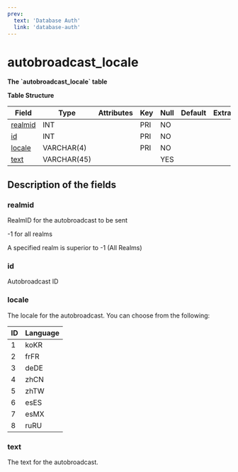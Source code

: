```yaml
---
prev:
  text: 'Database Auth'
  link: 'database-auth'
---
```


# autobroadcast_locale

**The \`autobroadcast_locale\` table**

**Table Structure**

| Field        | Type        | Attributes | Key | Null | Default | Extra | Comment |
| ------------ | ----------- | ---------- | --- | ---- | ------- | ----- | ------- |
| [realmid][1] | INT         |            | PRI | NO   |         |       |         |
| [id][2]      | INT         |            | PRI | NO   |         |       |         |
| [locale][3]  | VARCHAR(4)  |            | PRI | NO   |         |       |         |
| [text][4]    | VARCHAR(45) |            |     | YES  |         |       |         |


[1]: #realmid
[2]: #id
[3]: #locale
[4]: #text

## Description of the fields

### realmid

RealmID for the autobroadcast to be sent

-1 for all realms

A specified realm is superior to -1 (All Realms)

### id

Autobroadcast ID

### locale

The locale for the autobroadcast. 
You can choose from the following:

| ID  | Language |
| --- | -------- |
| 1   | koKR     |
| 2   | frFR     |
| 3   | deDE     |
| 4   | zhCN     |
| 5   | zhTW     |
| 6   | esES     |
| 7   | esMX     |
| 8   | ruRU     |

### text

The text for the autobroadcast.
